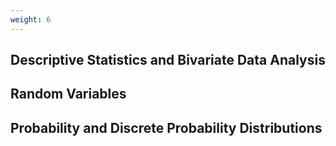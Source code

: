 ```yaml
---
weight: 6
---
```


## Descriptive Statistics and Bivariate Data Analysis

## Random Variables

## Probability and Discrete Probability Distributions